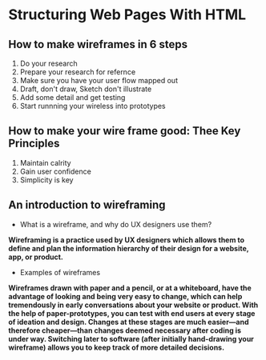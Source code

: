 # Structuring Web Pages With HTML

## How to make wireframes in 6 steps
<ol> <li> Do your research </li> <li> Prepare your research for refernce </li> <li> Make sure you have your user flow mapped out </li> <li> Draft, don't draw, Sketch don't illustrate </li> <li> Add some detail and get testing </li> <li> Start runnning your wireless into prototypes </li> </ol>

## How to make your wire frame good: Thee Key Principles
<ol> <li> Maintain calrity </li> <li> Gain user confidence </li> <li> Simplicity is key </li> </ol>

## An introduction to wireframing
<ul> <li> What is a wireframe, and why do UX designers use them? </li> </ul>
 <strong> Wireframing is a practice used by UX designers which allows them to define and plan the information hierarchy of their design for a website, app, or product. </strong>
<ul> <li> Examples of wireframes </li> </ul>
<strong> Wireframes drawn with paper and a pencil, or at a whiteboard, have the advantage of looking and being very easy to change, which can help tremendously in early conversations about your website or product. </strong>
<strong> With the help of paper-prototypes, you can test with end users at every stage of ideation and design. Changes at these stages are much easier—and therefore cheaper—than changes deemed necessary after coding is under way. </strong>
<strong> Switching later to software (after initially hand-drawing your wireframe) allows you to keep track of more detailed decisions. </strong>
